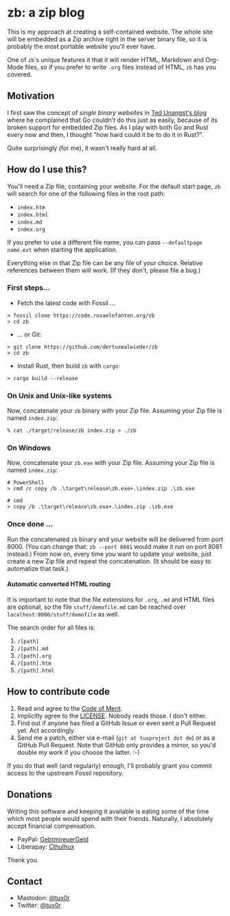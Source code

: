# zb: a zip blog

This is my approach at creating a self-contained website. The whole site will be embedded as a Zip archive right in the server binary file, so it is probably the most portable website you'll ever have.

One of `zb`'s unique features it that it will render HTML, Markdown and Org-Mode files, so if you prefer to write `.org` files instead of HTML, `zb` has you covered.

## Motivation

I first saw the concept of *single binary websites* in [Ted Unangst's blog](https://flak.tedunangst.com/post/the-three-line-single-binary-compiler-free-blog) where he complained that Go couldn't do this just as easily, because of its broken support for embedded Zip files. As I play with both Go and Rust every now and then, I thought "how hard could it be to do it in Rust?".

Quite surprisingly (for me), it wasn't really hard at all.

## How do I use this?

You'll need a Zip file, containing your website. For the default start page, `zb` will search for one of the following files in the root path:

* `index.htm`
* `index.html`
* `index.md`
* `index.org`

If you prefer to use a different file name, you can pass `--defaultpage name.ext` when starting the application.

Everything else in that Zip file can be any file of your choice. Relative references between them will work. (If they don't, please file a bug.)

### First steps...

* Fetch the latest code with Fossil ...

```
> fossil clone https://code.rosaelefanten.org/zb
> cd zb
```

* ... or Git:

```  
> git clone https://github.com/dertuxmalwieder/zb
> cd zb
```

* Install Rust, then build `zb` with `cargo`:

```  
> cargo build --release
```

### On Unix and Unix-like systems

Now, concatenate your `zb` binary with your Zip file. Assuming your Zip file is named `index.zip`:

    % cat ./target/release/zb index.zip > ./zb

### On Windows

Now, concatenate your `zb.exe` with your Zip file. Assuming your Zip file is named `index.zip`:

```
# PowerShell
> cmd /c copy /b .\target\release\zb.exe+.\index.zip .\zb.exe

# cmd
> copy /b .\target\release\zb.exe+.\index.zip .\zb.exe
```

### Once done ...

Run the concatenated `zb` binary and your website will be delivered from port 8000. (You can change that: `zb --port 8081` would make it run on port 8081 instead.) From now on, every time you want to update your website, just create a new Zip file and repeat the concatenation. (It should be easy to automatize that task.)

#### Automatic converted HTML routing

It is important to note that the file extensions for `.org`, `.md` and HTML files are optional, so the file `stuff/demofile.md` can be reached over `localhost:8000/stuff/demofile` as well.

The search order for all files is:

1. `/[path]`
2. `/[path].md`
3. `/[path].org`
4. `/[path].htm`
5. `/[path].html`

## How to contribute code

1. Read and agree to the [Code of Merit](CODE_OF_CONDUCT.md).
2. Implicitly agree to the [LICENSE](https://code.rosaelefanten.org/zb/file?name=LICENSE&ci=tip). Nobody reads those. I don't either.
3. Find out if anyone has filed a GitHub Issue or even sent a Pull Request yet. Act accordingly.
4. Send me a patch, either via e-mail (`git at tuxproject dot de`) or as a GitHub Pull Request. Note that GitHub only provides a mirror, so you'd double my work if you choose the latter. :-)

If you do that well (and regularly) enough, I'll probably grant you commit access to the upstream Fossil repository.

## Donations

Writing this software and keeping it available is eating some of the time which most people would spend with their friends. Naturally, I absolutely accept financial compensation.

* PayPal: [GebtmireuerGeld](https://paypal.me/gebtmireuergeld)
* Liberapay: [Cthulhux](https://liberapay.com/Cthulhux/donate)

Thank you.

## Contact

* Mastodon: [@tux0r](https://layer8.space/@tux0r)
* Twitter: [@tux0r](https://twitter.com/tux0r)